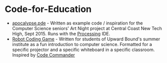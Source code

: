 # Code-for-Education

* [apocalypse.pde](../master/apocalypse.pde) - Written as example code / inspiration for the Computer Science seniors' Art Night project at Central Coast New Tech High, Sept 2015. Runs with the [Processing](https://processing.org/) IDE.
* [Robot Coding Game](http://ocean.physics.calpoly.edu/~aparker/robot/virtualrobot.html) - Written for students of Upward Bound's summer institute as a fun introduction to computer science. Formatted for a specific projector and a specific whiteboard in a specific classroom. Inspired by [Code Commander](http://morrisgames.info/)
